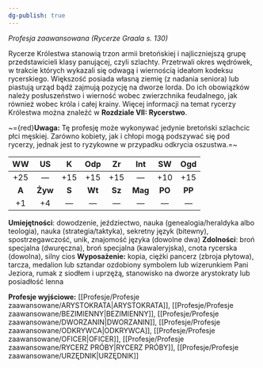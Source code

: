 ```yaml
---
dg-publish: true
---
```

*Profesja zaawansowana (Rycerze Graala s. 130)*

Rycerze Królestwa stanowią trzon armii bretońskiej i najliczniejszą grupę przedstawicieli klasy panującej, czyli szlachty. Przetrwali okres wędrówek, w trakcie których wykazali się odwagą i wiernością ideałom kodeksu rycerskiego. Większość posiada własną ziemię (z nadania seniora) lub piastują urząd bądź zajmują pozycję na dworze lorda. Do ich obowiązków należy posłuszeństwo i wierność wobec zwierzchnika feudalnego, jak również wobec króla i całej krainy. Więcej informacji na temat rycerzy Królestwa można znaleźć w **Rozdziale VII: Rycerstwo**.

~={red}**Uwaga:** Tę profesję może wykonywać jedynie bretoński szlachcic płci męskiej. Zarówno kobiety, jak i chłopi mogą podszywać się pod rycerzy, jednak jest to ryzykowne w przypadku odkrycia oszustwa.=~

|  WW   |   US    |   K   |  Odp   |   Zr   |   Int   |   SW   |  Ogd   |
|:-----:|:-------:|:-----:|:------:|:------:|:-------:|:------:|:------:|
|  +25  |    —    |  +15  |  +15   |  +15   |    —    |  +10   |  +15   |
| **A** | **Żyw** | **S** | **Wt** | **Sz** | **Mag** | **PO** | **PP** |
|  +1   |   +4    |   —   |   —    |   —    |    —    |   —    |   —    |

**Umiejętności**: dowodzenie, jeździectwo, nauka (genealogia/heraldyka albo teologia), nauka (strategia/taktyka), sekretny język (bitewny), spostrzegawczość, unik, znajomość języka (dowolne dwa)
**Zdolności**: broń specjalna (dwuręczna), broń specjalna (kawaleryjska), cnota rycerska (dowolna), silny cios
**Wyposażenie:** kopia, ciężki pancerz (zbroja płytowa), tarcza, medalion lub sztandar ozdobiony symbolem lub wizerunkiem Pani Jeziora, rumak z siodłem i uprzężą, stanowisko na dworze arystokraty lub posiadłość lenna

**Profesje wyjściowe:** [[Profesje/Profesje zaawansowane/ARYSTOKRATA\|ARYSTOKRATA]], [[Profesje/Profesje zaawansowane/BEZIMIENNY\|BEZIMIENNY]], [[Profesje/Profesje zaawansowane/DWORZANIN\|DWORZANIN]], [[Profesje/Profesje zaawansowane/ODKRYWCA\|ODKRYWCA]], [[Profesje/Profesje zaawansowane/OFICER\|OFICER]], [[Profesje/Profesje zaawansowane/RYCERZ PRÓBY\|RYCERZ PRÓBY]], [[Profesje/Profesje zaawansowane/URZĘDNIK\|URZĘDNIK]]